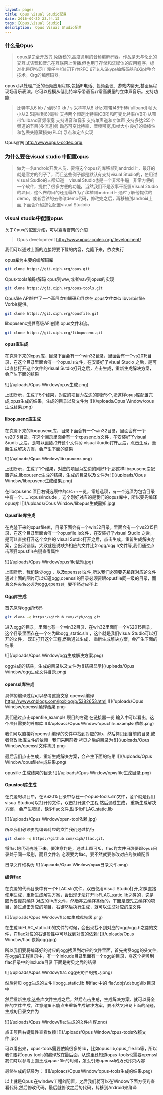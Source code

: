 ```yaml
---
layout: pager
title: Opus Visual Studio配置
date: 2018-06-25 22:44:15
tags: [Opus,Visual Studio]
description:  Opus Visual Studio配置
---
```

### 什么是Opus
> opus是完全开放的,免版税的,高度通用的音频编解码器。作品是无与伦比的交互式语音和音乐在互联网上传播,但也用于存储和流媒体的应用程序。标准化是因特网工程任务组(IETF)为RFC 6716,从Skype编解码器和Xiph整合技术。Org的编解码器。

opus可以处理广泛的音频应用程序,包括IP电话、视频会议、游戏内聊天,甚至远程现场音乐表演。它可以规模从低比特率窄带语音非常高质量的立体声音乐。支持功能:
> 比特率从6 kb / s到510 kb / s
采样率从8 kHz(窄带)48千赫(fullband)
帧大小从2.5毫秒到60毫秒
支持两个恒定比特率(CBR)和可变比特率(VBR)
从窄带fullband音频带宽
支持语音和音乐
支持单声道和立体声
支持多达255个频道的节目(多流道帧)
动态可变比特率、音频带宽,和帧大小
良好的鲁棒性和包丢失隐藏损失(PLC)
浮点和定点实现

Opus官网 http://www.opus-codec.org/


### 为什么要在visual studio 中配置opus
> 做为一名android开发人员，要将这个opus的库移植到android上，最好的就是官方的列子了，而且这些例子都是默认有支持visual Studio的，使用过visual Studio的人都知道，
visual Studio也是一个非常牛逼，非常方便的一个软件，提供了很多方便的功能，当然我们不是没事干配置Visual Studio 的项目，这么做的目的还是最终为了移植到android上
通过了解他提供的demo，或者尝试的去修改demo代码，修改完之后，再移植到android上面,下面会介绍怎么配置visual Studoiio 

### visual studio中配置opus

关于Opus的配置介绍，可以查看官网的介绍
> Opus development http://www.opus-codec.org/development/

我们可以通过上面的连接将要下载的内容，克隆下来，依次执行

opus库为主要的编解码库
```bash
git clone https://git.xiph.org/opus.git
```

Opus-tools编码/解码 opus到wav,或者wav到opus的实现
```bash
git clone https://git.xiph.org/opus-tools.git
```

Opusfile API提供了一个高层次的解码和寻求在.opus文件类似libvorbisfile Vorbis提供。
```bash
git clone https://git.xiph.org/opusfile.git
```

libopusenc提供高级API创建.opus文件和流。
```bash
git clone https://git.xiph.org/libopusenc.git
```

#### opus库生成

在克隆下来的opus库，目录下面会有一个win32目录，里面会有一个vs2015目录，在这个目录里面会有一个opus.ls文件，在安装好了visual Studio 之后，是可以直接打开这个文件的visual Sutdio打开之后，点击生成，重新生成解决方案，会产生下面的结果

![](/uploads/Opus Window/opus生成.png)

上图所示，生成了5个结果，对应的项目为左边的刚好5个,那这样opus库配置完成,opus生成的结果，生成的目录以及文件为
![](/uploads/Opus Window/opus生成结果.png)


#### libopusenc库生成

在克隆下来的libopusenc库，目录下面会有一个win32目录，里面会有一个vs2015目录，在这个目录里面会有一个opusenc.ls文件，在安装好了visual Studio 之后，是可以直接打开这个文件的
visual Sutdio打开之后，点击生成，重新生成解决方案，会产生下面的结果

![](/uploads/Opus Window/libopusenc.png)

上图所示，生成了1个结果，对应的项目为左边的刚好1个,那这样libopusenc库配置完成,libopusenc生成的结果，生成的目录以及文件为
![](/uploads/Opus Window/libopusenc生成结果.png)

在libopusenc 项目右键选项中的c/c++一览，常规选项，有一个选项为包含目录中有一个..\..\..\opus\include ，这个刚好对应的是我们的opus库中，所以要先编译opus库
![](/uploads/Opus Window/libopus生成需知.jpg)

#### Opusfile库生成

在克隆下来的opusfile库，目录下面会有一个win32目录，里面会有一个vs2015目录，在这个目录里面会有一个opusfile.ls文件，在安装好了visual Studio 之后，是可以直接打开这个文件的
visual Sutdio打开之后，点击生成，重新生成解决方案，会出现错误，大致就是说缺少相应的文件比如ogg/ogg.h文件等,我们通过点击项目opusfile右键查看属性

![](/uploads/Opus Window/opusfile依赖.jpg)

上图所示，我们缺少ogg ，以及opensssl文件,所以我们必须要先编译对应的文件 通过上面的图片可以知道ogg,openssl的目录必须要跟opusfile同一级的目录，而且文件夹名必须为ogg,openssl，要不然对应不上

#### Ogg库生成
首先克隆ogg的代码
```bash
git clone -q https://github.com/xiph/ogg.git
```
进入ogg的目录，里面也有一个win32目录，在win32里面有一个VS2015目录，这个目录里面存在一个名为libogg_static.sln ，这个就是我们visual Studio可以打开的文件，
双击打开这个工程,然后通过生成， 重新生成解决方案，会产生下面的结果

![](/uploads/Opus Window/ogg生成解决方案.png)

ogg生成的结果，生成的目录以及文件为
![结果显示](/uploads/Opus Window/ogg生成文件目录.png)

#### openssl库生成
具体的编译过程可以参考这篇文章 openssl编译 https://www.cnblogs.com/lpxblog/p/5382653.html
![](/uploads/Opus Window/openssl编译结果.png)

我们通过点击openfile_example 项目的右键 在链接器一览 输入中可以看出，这个项目需要的外部库
![](/uploads/Opus Window/opusfile_example 依赖.png)

我们可以直接将openssl 编译的文件中找到对应的lib，然后拷贝到当前的目录,或者修改lib库文件的依赖，我们采用前者 拷贝之后的目录为
![](/uploads/Opus Window/openssl文件拷贝.png)

最后我们点击生成，重新生成解决方案，会产生下面的结果
![](/uploads/Opus Window/opusfile生成结果.png)

opusfile 生成结果的目录
![](/uploads/Opus Window/opusfile生成目录.png)

#### Opustool库生成

在克隆的项目中，在VS2015目录中存在一个opus-tools.sln文件，这个就是我们visual Studio可以打开的文件，双击打开这个工程,然后通过生成， 重新生成解决方案，
会产生错误，缺少flac文件,缺少libFLAC_static.lib

![](/uploads/Opus Window/open-tool依赖.jpg)

所以我们必须要先编译对应的文件我们通过执行
```bash
git clone -q https://github.com/xiph/flac.git，
```
将flac的代码克隆下来，要注意的是，通过上图可知，flac的文件目录要跟opus目录处于同一级别，而且文件名 必须要为flac，要不然就要修改对应的依赖配置

目录文件结构为
![](/uploads/Opus Window/opus目录文件.png)

#### 编译flac

在克隆的代码目录中有一个FLAC.sln文件，双击使用Visual Studio打开,如果直接使用生成，重新生成解决方案，会出现无法打开libFLAC_static.lib之类的，这是因为要提前编译
对应的lib库文件，然后再去编译其他的，下面是要先去编译的项目，通过点击对应的项目，右键然后执行生成，就可以生成对应的库文件

![](/uploads/Opus Window/flac库生成优先级.png)

在生成libFLAC_static.lib的文件的时候，会出现找不到对应的ogg/ogg.h之类的文件，在flac对应的右键属性中可以找到对应的依赖
![](/uploads/Opus Window/flac 依赖ogg.jpg)


所以我们要将编译好的对应的ogg拷贝到对应的文件里面，首先拷贝ogg的头文件,在ogg的工程目录中，有一个inlcude目录里面有一个ogg的目录，将这个拷贝到flac目录中的include目录
下面是拷贝之后的结果

![](/uploads/Opus Window/flac ogg头文件的拷贝.png)

然后拷贝 ogg生成的文件 libogg_static.lib 到flac 中的 flac\objs\debug\lib 目录中

然后重新生成,这些库文件生成之后，然后点击生成，生成解决方案，就可以将全部的文件生成，注意这里不能点击重新生成解决方案，要不然又出现上面的问题，生成的目录文件为

![](/uploads/Opus Window/flac生成的文件内容.png)

点击项目右键属性查看依赖
![](/uploads/Opus Window/opus-tools依賴文件.jpg)

可以看出来，opus-tools需要依赖很多的lib，比如opus.lib,opus_file.lib等，所以我们要将opus-tools的编译放在最后面，从这里还知道opus-tools也需要openssl
我们可以参考上面生成opus-file的时候，怎么引进openssl的方式拷贝内容


最终生成的结果为：
![](/uploads/Opus Window/opus-tools生成的结果.png)

以上就是Opus 在window工程的配置，之后我们就可以在Window下面方便的查看代码,然后修改代码，最后就修改之后的代码，转移到Android来编译

